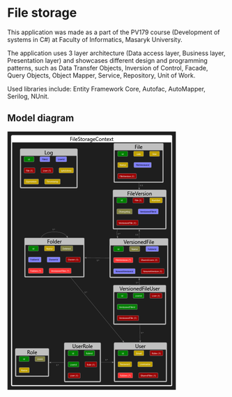 # File storage

This application was made as a part of the PV179 course (Development of systems in C#) at Faculty of Informatics, Masaryk University.  

The application uses 3 layer architecture (Data access layer, Business layer, Presentation layer) and showcases different design and programming patterns, such as Data Transfer Objects, Inversion of Control, Facade, Query Objects, Object Mapper, Service, Repository, Unit of Work.  

Used libraries include: Entity Framework Core, Autofac, AutoMapper, Serilog, NUnit.

## Model diagram
![model](model.png "Model")
